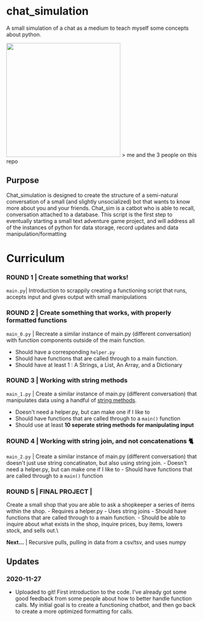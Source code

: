 # chat_simulation

A small simulation of a chat as a medium to teach myself some concepts about python.

<img src="https://user-images.githubusercontent.com/59319132/100489404-01732e80-30e2-11eb-83d7-5dc818ca9b3c.png" width="300" />
> me and the 3 people on this repo



## Purpose
Chat_simulation is designed to create the structure of a semi-natural conversation of a small (and slightly unsocialized) bot that wants to know more about you and your friends. 
Chat_sim is a catbot who is able to recall, conversation attached to a database. 
This script is the first step to eventually starting a small text adventure game project, and will address all of the instances of python for data storage, record updates and 
data manipulation/formatting

# Curriculum
### **ROUND 1** | Create something that works!
`main.py`| Introduction to scrappily creating a functioning script that runs, accepts input and gives output with small manipulations

### **ROUND 2** | Create something that works, with properly formatted functions
`main_0.py` | Recreate a similar instance of main.py (different conversation) with function components outside of the main function.

  - Should have a corresponding `helper.py` 
  - Should have functions that are called through to a main function. 
  - Should have at least 1 : A Strings, a List, An Array, and a Dictionary
      
### **ROUND 3**  | Working with string methods
`main_1.py` | Create a similar instance of main.py (different conversation) that manipulates data using a handful of [string methods](https://www.w3schools.com/python/python_ref_string.asp).

  - Doesn't need a helper.py, but can make one if I like to
  - Should have functions that are called through to a `main()` function
  - Should use at least **10 seperate string methods for manipulating input**
  
### **ROUND 4** | Working with string join, and not concatenations 🐈
`main_2.py` | Create a similar instance of main.py (different conversation) that doesn't just use string concatinaton, but also using string join.
        - Doesn't need a helper.py, but can make one if I like to
        - Should have functions that are called through to a `main()` function
        
 ### **ROUND 5** | FINAL PROJECT |
 Create a small shop that you are able to ask a shopkeeper a series of items within the shop.
        - Requires a helper.py
        - Uses string joins
        - Should have functions that are called through to a main function. 
        - Should be able to inquire about what exists in the shop, inquire prices, buy items, lowers stock, and sells out.\
        
**Next...** | Recursive pulls, pulling in data from a csv/tsv, and uses numpy


## Updates
### 2020-11-27
- Uploaded to git! First introduction to the code. I've already got some good feedback from some people about how to better handle function calls. 
My initial goal is to create a functioning chatbot, and then go back to create a more optimized formatting for calls.

